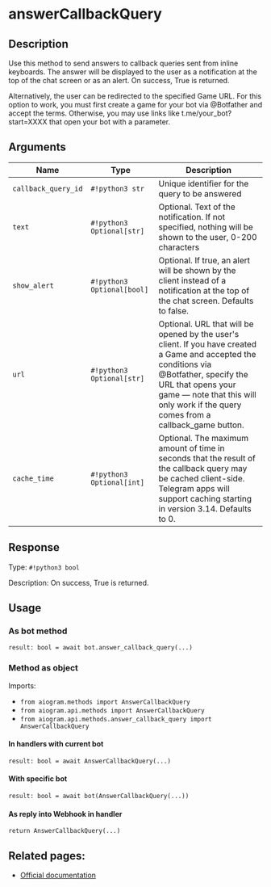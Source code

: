 # answerCallbackQuery

## Description

Use this method to send answers to callback queries sent from inline keyboards. The answer will be displayed to the user as a notification at the top of the chat screen or as an alert. On success, True is returned.

Alternatively, the user can be redirected to the specified Game URL. For this option to work, you must first create a game for your bot via @Botfather and accept the terms. Otherwise, you may use links like t.me/your_bot?start=XXXX that open your bot with a parameter.


## Arguments

| Name | Type | Description |
| - | - | - |
| `callback_query_id` | `#!python3 str` | Unique identifier for the query to be answered |
| `text` | `#!python3 Optional[str]` | Optional. Text of the notification. If not specified, nothing will be shown to the user, 0-200 characters |
| `show_alert` | `#!python3 Optional[bool]` | Optional. If true, an alert will be shown by the client instead of a notification at the top of the chat screen. Defaults to false. |
| `url` | `#!python3 Optional[str]` | Optional. URL that will be opened by the user's client. If you have created a Game and accepted the conditions via @Botfather, specify the URL that opens your game — note that this will only work if the query comes from a callback_game button. |
| `cache_time` | `#!python3 Optional[int]` | Optional. The maximum amount of time in seconds that the result of the callback query may be cached client-side. Telegram apps will support caching starting in version 3.14. Defaults to 0. |



## Response

Type: `#!python3 bool`

Description: On success, True is returned.


## Usage

### As bot method

```python3
result: bool = await bot.answer_callback_query(...)
```

### Method as object

Imports:

- `from aiogram.methods import AnswerCallbackQuery`
- `from aiogram.api.methods import AnswerCallbackQuery`
- `from aiogram.api.methods.answer_callback_query import AnswerCallbackQuery`

#### In handlers with current bot
```python3
result: bool = await AnswerCallbackQuery(...)
```

#### With specific bot
```python3
result: bool = await bot(AnswerCallbackQuery(...))
```
#### As reply into Webhook in handler
```python3
return AnswerCallbackQuery(...)
```


## Related pages:

- [Official documentation](https://core.telegram.org/bots/api#answercallbackquery)
